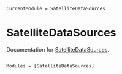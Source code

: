```@meta
CurrentModule = SatelliteDataSources
```

# SatelliteDataSources

Documentation for [SatelliteDataSources](https://github.com/JoshuaBillson/SatelliteDataSources.jl).

```@index
```

```@autodocs
Modules = [SatelliteDataSources]
```
